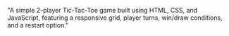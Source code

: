 "A simple 2-player Tic-Tac-Toe game built using HTML, CSS, and JavaScript, featuring a responsive grid, player turns, win/draw conditions, and a restart option."

